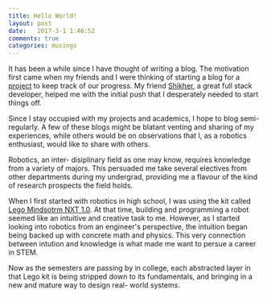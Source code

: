 ```yaml
---
title: Hello World!
layout: post
date:   2017-3-1 1:46:52
comments: true
categories: musings
---
```


It has been a while since I have thought of writing a blog. The motivation first came when my friends and I were thinking of starting a blog for a [project](http://auviitk.com) to keep track of our progress. My friend [Shikher](http://shikherverma.com), a great full stack developer, helped me with the initial push that I desperately needed to start things off.

Since I stay occupied with my projects and academics, I hope to blog semi- regularly. A few of these blogs might be blatant venting and sharing of my experiences, while others would be on observations that I, as a robotics enthusiast, would like to share with others. 

Robotics, an inter- disiplinary field as one may know, requires knowledge from a variety of majors. This persuaded me take several electives from other departments during my undergrad, providing me a flavour of the kind of research prospects the field holds. 

 When I first started with robotics in high school, I was using the kit called [Lego Mindsotrm NXT 1.0](https://www.lego.com/en-us/mindstorms). At that time, building and programming a robot seemed like an intuitive and creative task to me. However, as I started looking into robotics from an engineer's perspective, the intuition began being backed up with concrete math and physics. This very connection between intution and knowledge is what made me want to persue a career in STEM.

 Now as the semesters are passing by in college, each abstracted layer in that Lego kit is being stripped down to its fundamentals, and bringing in a new and mature way to design real- world systems.